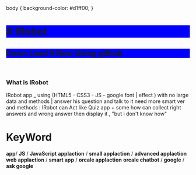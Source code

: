 <!DOCTYPE html>
<html>
  <head>
    body {
      background-color: #d1ff00;
    } 
    </head>
  </body>
<h1 style="background-color:blue;"># IRobot</h1>
<h2 style="background-color:blue;">Down Load It Now Using github</h2><br />
<h3>What is IRobot</h3>
<p>IRobot app _ using (HTML5 -  CSS3 - JS - google font | effect ) with no large data and methods |
answer his question and talk to it need more smart ver and methods  :
IRobot can Act like Quiz app + some how can collect right answers and wrong answer
then display it , "but i don't know how"</p>
<h1>KeyWord</h1>
<strong>app</strong>/ <strong>JS</strong> / <strong>JavaScript</strong>
<strong>applaction</strong> / <strong>small applaction</strong> / <strong>advanced applaction</strong>
<strong>web applaction</strong> / <strong>smart app</strong> / <strong>orcale applaction</strong>
<strong>orcale chatbot</strong> / <strong>google</strong> / <strong>ask google</strong>
  </body>
</html>
